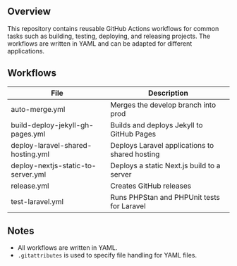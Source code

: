 ## Overview

This repository contains reusable GitHub Actions workflows for common tasks such as building, testing, deploying, and releasing projects. The workflows are written in YAML and can be adapted for different applications.

## Workflows

| File                                | Description                                   |
|-------------------------------------|-----------------------------------------------|
| auto-merge.yml                      | Merges the develop branch into prod           |
| build-deploy-jekyll-gh-pages.yml    | Builds and deploys Jekyll to GitHub Pages     |
| deploy-laravel-shared-hosting.yml   | Deploys Laravel applications to shared hosting|
| deploy-nextjs-static-to-server.yml  | Deploys a static Next.js build to a server    |
| release.yml                         | Creates GitHub releases                       |
| test-laravel.yml                    | Runs PHPStan and PHPUnit tests for Laravel    |

## Notes

- All workflows are written in YAML.
- `.gitattributes` is used to specify file handling for YAML files.
